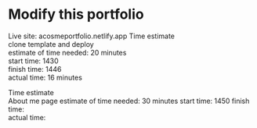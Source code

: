 # Modify this portfolio

Live site: acosmeportfolio.netlify.app
Time estimate  
clone template and deploy  
estimate of time needed: 20 minutes  
start time: 1430  
finish time: 1446  
actual time: 16 minutes  

Time estimate  
 About me page
estimate of time needed: 30 minutes
start time: 1450
finish time:  
actual time: 